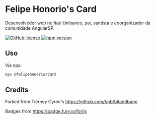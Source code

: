 # Felipe Honorio's Card

Desenvolvedor web no Itaú Unibanco, pai, santista e coorganizador da comunidade AngularSP.

[![GitHub license](https://img.shields.io/badge/license-MIT-blue.svg)](https://github.com/americoneto1/card/blob/master/LICENSE) 
[![npm version](https://badge.fury.io/js/%40felipehonorio%2Fcard.svg)](https://www.npmjs.com/package/@afelipehonorio/card)

## Uso

Via npx:

```bash
npx @felipehonorio/card
```

## Credits

Forked from Tierney Cyren's https://github.com/bnb/bitandbang

Badges from <https://badge.fury.io/for/js>
